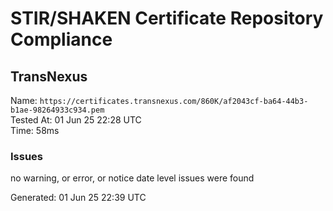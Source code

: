# STIR/SHAKEN Certificate Repository Compliance

## TransNexus

Name: `https://certificates.transnexus.com/860K/af2043cf-ba64-44b3-b1ae-98264933c934.pem`\
Tested At: 01 Jun 25 22:28 UTC\
Time: 58ms

### Issues

no warning, or error, or notice date level issues were found

Generated: 01 Jun 25 22:39 UTC
